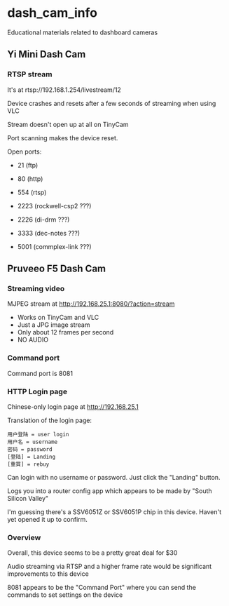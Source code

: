 # dash_cam_info
Educational materials related to dashboard cameras

## Yi Mini Dash Cam

### RTSP stream

It's at rtsp://192.168.1.254/livestream/12

Device crashes and resets after a few seconds of streaming when using VLC

Stream doesn't open up at all on TinyCam

Port scanning makes the device reset.

Open ports:

* 21 (ftp)

* 80 (http)

* 554 (rtsp)

* 2223 (rockwell-csp2 ???)

* 2226 (di-drm ???)

* 3333 (dec-notes ???)

* 5001 (commplex-link ???)

## Pruveeo F5 Dash Cam

### Streaming video

MJPEG stream at http://192.168.25.1:8080/?action=stream

* Works on TinyCam and VLC
* Just a JPG image stream
* Only about 12 frames per second
* NO AUDIO

### Command port

Command port is 8081

### HTTP Login page
Chinese-only login page at http://192.168.25.1

Translation of the login page:
```
用户登陆 = user login
用户名 = username
密码 = password
[登陆] = Landing
[重買] = rebuy
```

Can login with no username or password. Just click the "Landing" button.

Logs you into a router config app which appears to be made by "South Silicon Valley"

I'm guessing there's a SSV6051Z or SSV6051P chip in this device. Haven't yet opened it up to confirm.

### Overview

Overall, this device seems to be a pretty great deal for $30

Audio streaming via RTSP and a higher frame rate would be significant improvements to this device

8081 appears to be the "Command Port" where you can send the commands to set settings on the device
